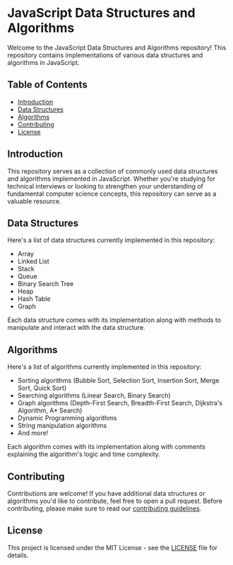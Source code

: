 # JavaScript Data Structures and Algorithms

Welcome to the JavaScript Data Structures and Algorithms repository! This repository contains implementations of various data structures and algorithms in JavaScript.

## Table of Contents

- [Introduction](#introduction)
- [Data Structures](#data-structures)
- [Algorithms](#algorithms)
- [Contributing](#contributing)
- [License](#license)

## Introduction

This repository serves as a collection of commonly used data structures and algorithms implemented in JavaScript. Whether you're studying for technical interviews or looking to strengthen your understanding of fundamental computer science concepts, this repository can serve as a valuable resource.

## Data Structures

Here's a list of data structures currently implemented in this repository:

- Array
- Linked List
- Stack
- Queue
- Binary Search Tree
- Heap
- Hash Table
- Graph

Each data structure comes with its implementation along with methods to manipulate and interact with the data structure.

## Algorithms

Here's a list of algorithms currently implemented in this repository:

- Sorting algorithms (Bubble Sort, Selection Sort, Insertion Sort, Merge Sort, Quick Sort)
- Searching algorithms (Linear Search, Binary Search)
- Graph algorithms (Depth-First Search, Breadth-First Search, Dijkstra's Algorithm, A* Search)
- Dynamic Programming algorithms
- String manipulation algorithms
- And more!

Each algorithm comes with its implementation along with comments explaining the algorithm's logic and time complexity.

## Contributing

Contributions are welcome! If you have additional data structures or algorithms you'd like to contribute, feel free to open a pull request. Before contributing, please make sure to read our [contributing guidelines](CONTRIBUTING.md).

## License

This project is licensed under the MIT License - see the [LICENSE](LICENSE) file for details.
